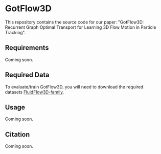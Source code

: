 # GotFlow3D

This repository contains the source code for our paper: "GotFlow3D: Recurrent Graph Optimal Transport for Learning 3D Flow Motion in Particle Tracking".

## Requirements

Coming soon.

## Required Data

To evaluate/train GotFlow3D, you will need to download the required datasets [FluidFlow3D-family](https://github.com/JiamingSkGrey/FluidFlow3D-family).  

## Usage

Coming soon.

## Citation

Coming soon.